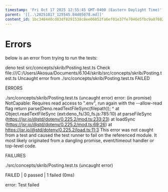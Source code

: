 ```yaml
---
timestamp: 'Fri Oct 17 2025 12:55:45 GMT-0400 (Eastern Daylight Time)'
parent: '[[..\20251017_125545.84d05078.md]]'
content_id: 1bc348440cd83df8291538c8ee06052fa6ef01e37fe7046e5fbc9a078826ac13
---
```


# Errors

below is an error from trying to run the tests:

deno test src/concepts/skrib/Posting.test.ts
Check file:///C:/Users/Akosua/Documents/6.104/skrib/src/concepts/skrib/Posting.test.ts
Uncaught error from ./src/concepts/skrib/Posting.test.ts FAILED

ERRORS

./src/concepts/skrib/Posting.test.ts (uncaught error)
error: (in promise) NotCapable: Requires read access to ".env", run again with the --allow-read flag
return parse(Deno.readTextFileSync(filepath));
^
at Object.readTextFileSync (ext:deno\_fs/30\_fs.js:785:10)
at parseFileSync (https://jsr.io/@std/dotenv/0.225.2/mod.ts:233:23)
at loadSync (https://jsr.io/@std/dotenv/0.225.2/mod.ts:69:26)
at https://jsr.io/@std/dotenv/0.225.2/load.ts:11:3
This error was not caught from a test and caused the test runner to fail on the referenced module.
It most likely originated from a dangling promise, event/timeout handler or top-level code.

FAILURES

./src/concepts/skrib/Posting.test.ts (uncaught error)

FAILED | 0 passed | 1 failed (0ms)

error: Test failed
